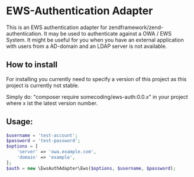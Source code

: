
# EWS-Authentication Adapter

This is an EWS authentication adapter for zendframework/zend-authentication. It may be used to authenticate against a OWA / EWS System. 
It might be useful for you when you have an external application with users from a AD-domain and an LDAP server is not available.

## How to install

For installing you currently need to specify a version of this project as this project is currently not stable.

Simply do: "composer require somecoding/ews-auth:0.0.x" in your project where x ist the latest version number.

## Usage:

```php
$username = 'test-account';
$password = 'test-password';
$options = [
    'server' => 'owa.example.com',
    'domain' => 'example',
];
$auth = new \EwsAuthAdapter\Ews($options, $username, $password);
```

